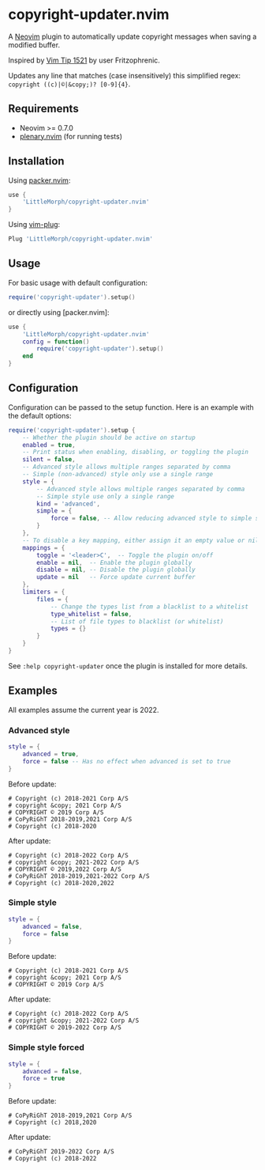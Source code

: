 # copyright-updater.nvim

A [Neovim](https://neovim.io) plugin to automatically update copyright messages when saving a modified buffer.

Inspired by [Vim Tip 1521](https://vim.fandom.com/wiki/Automatically_Update_Copyright_Notice_in_Files) by user Fritzophrenic.

Updates any line that matches (case insensitively) this simplified regex: `copyright ((c)|©|&copy;)? [0-9]{4}`.

## Requirements

- Neovim >= 0.7.0
- [plenary.nvim](https://github.com/nvim-lua/plenary.nvim) (for running tests)

## Installation

Using [packer.nvim](https://github.com/wbthomason/packer.nvim):
```lua
use {
    'LittleMorph/copyright-updater.nvim'
}
```

Using [vim-plug](https://github.com/junegunn/vim-plug):
```lua
Plug 'LittleMorph/copyright-updater.nvim'
```

## Usage

For basic usage with default configuration:

```lua
require('copyright-updater').setup()
```

or directly using [packer.nvim]:

```lua
use {
    'LittleMorph/copyright-updater.nvim'
    config = function()
        require('copyright-updater').setup()
    end
}
```

## Configuration

Configuration can be passed to the setup function.
Here is an example with the default options:

```lua
require('copyright-updater').setup {
    -- Whether the plugin should be active on startup
    enabled = true,
    -- Print status when enabling, disabling, or toggling the plugin
    silent = false,
    -- Advanced style allows multiple ranges separated by comma
    -- Simple (non-advanced) style only use a single range
    style = {
        -- Advanced style allows multiple ranges separated by comma
        -- Simple style use only a single range
        kind = 'advanced',
        simple = {
            force = false, -- Allow reducing advanced style to simple style
        }
    },
    -- To disable a key mapping, either assign it an empty value or nil
    mappings = {
        toggle = '<leader>C',  -- Toggle the plugin on/off
        enable = nil,  -- Enable the plugin globally
        disable = nil, -- Disable the plugin globally
        update = nil   -- Force update current buffer
    },
    limiters = {
        files = {
            -- Change the types list from a blacklist to a whitelist
            type_whitelist = false,
            -- List of file types to blacklist (or whitelist)
            types = {}
        }
    }
}
```

See `:help copyright-updater` once the plugin is installed for more details.

## Examples

All examples assume the current year is 2022.

### Advanced style

```lua
style = {
    advanced = true,
    force = false -- Has no effect when advanced is set to true
}
```

Before update:

```
# Copyright (c) 2018-2021 Corp A/S
# copyright &copy; 2021 Corp A/S
# COPYRIGHT © 2019 Corp A/S
# CoPyRiGhT 2018-2019,2021 Corp A/S
# Copyright (c) 2018-2020
```

After update:

```
# Copyright (c) 2018-2022 Corp A/S
# copyright &copy; 2021-2022 Corp A/S
# COPYRIGHT © 2019,2022 Corp A/S
# CoPyRiGhT 2018-2019,2021-2022 Corp A/S
# Copyright (c) 2018-2020,2022
```

### Simple style

```lua
style = {
    advanced = false,
    force = false
}
```

Before update:

```
# Copyright (c) 2018-2021 Corp A/S
# copyright &copy; 2021 Corp A/S
# COPYRIGHT © 2019 Corp A/S
```

After update:

```
# Copyright (c) 2018-2022 Corp A/S
# copyright &copy; 2021-2022 Corp A/S
# COPYRIGHT © 2019-2022 Corp A/S
```

### Simple style forced

```lua
style = {
    advanced = false,
    force = true
}
```

Before update:

```
# CoPyRiGhT 2018-2019,2021 Corp A/S
# Copyright (c) 2018,2020
```

After update:

```
# CoPyRiGhT 2019-2022 Corp A/S
# Copyright (c) 2018-2022
```
